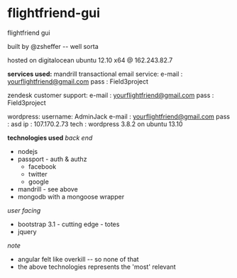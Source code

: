 flightfriend-gui
================

flightfriend gui

built by @zsheffer -- well sorta

hosted on digitalocean
ubuntu 12.10 x64 @ 162.243.82.7


**services used:**
mandrill transactional email service:
e-mail	: yourflightfriend@gmail.com
pass	: Field3project

zendesk customer support:
e-mail	: yourflightfriend@gmail.com
pass	: Field3project

wordpress:
username: AdminJack
e-mail	: yourflightfriend@gmail.com
pass	: asd
ip		: 107.170.2.73
tech	: wordpress 3.8.2 on ubuntu 13.10

**technologies used**
*back end*
- nodejs
- passport - auth & authz
	- facebook
	- twitter
	- google
- mandrill - see above
- mongodb with a mongoose wrapper

*user facing*
- bootstrap 3.1 - cutting edge - totes
- jquery

*note*
- angular felt like overkill -- so none of that
- the above technologies represents the 'most' relevant